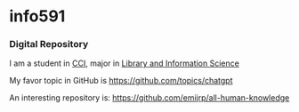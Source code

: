 # info591
<h3> Digital Repository </h3>

I am a student in [CCI](http://cci.drexel.edu), major in [Library and Information Science](https://drexel.edu/cci/academics/masters-programs/ms-in-library-information-science/)

My favor topic in GitHub is https://github.com/topics/chatgpt 

An interesting repository is: https://github.com/emijrp/all-human-knowledge 

